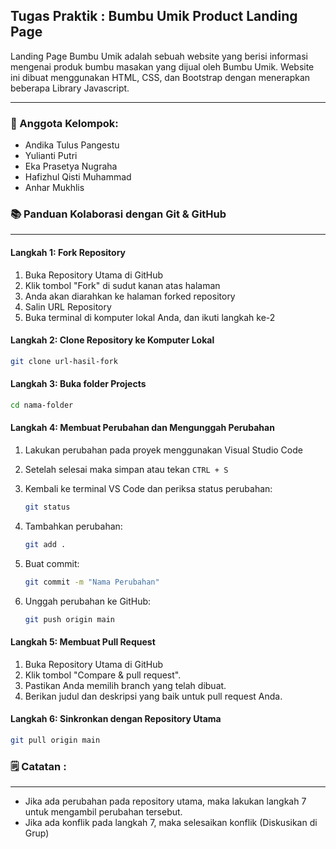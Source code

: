 ## Tugas Praktik : Bumbu Umik Product Landing Page

Landing Page Bumbu Umik adalah sebuah website yang berisi informasi mengenai produk bumbu masakan yang dijual oleh Bumbu Umik. Website ini dibuat menggunakan HTML, CSS, dan Bootstrap dengan menerapkan beberapa Library Javascript.

---

### **🙇 Anggota Kelompok:**
- Andika Tulus Pangestu 
- Yulianti Putri
- Eka Prasetya Nugraha
- Hafizhul Qisti Muhammad
- Anhar Mukhlis

### **📚 Panduan Kolaborasi dengan Git & GitHub**
---

#### **Langkah 1:** Fork Repository
1. Buka Repository Utama di GitHub
2. Klik tombol "Fork" di sudut kanan atas halaman
3. Anda akan diarahkan ke halaman forked repository
4. Salin URL Repository
5. Buka terminal di komputer lokal Anda, dan ikuti langkah ke-2

#### **Langkah 2:** Clone Repository ke Komputer Lokal

```bash
git clone url-hasil-fork
```

#### **Langkah 3:** Buka folder Projects

```bash
cd nama-folder
```

#### **Langkah 4:** Membuat Perubahan dan Mengunggah Perubahan

1. Lakukan perubahan pada proyek menggunakan Visual Studio Code  
2. Setelah selesai maka simpan  atau tekan ```CTRL + S```  
3. Kembali ke terminal VS Code dan periksa status perubahan:

    ```bash
    git status
    ```

4. Tambahkan perubahan:

    ```bash
    git add .
    ```

5. Buat commit:

    ```bash
    git commit -m "Nama Perubahan"
    ```

6. Unggah perubahan ke GitHub:

    ```bash
    git push origin main
    ```

#### **Langkah 5:** Membuat Pull Request
1. Buka Repository Utama di GitHub
2. Klik tombol "Compare & pull request".
3. Pastikan Anda memilih branch yang telah dibuat.
4. Berikan judul dan deskripsi yang baik untuk pull request Anda.

#### **Langkah 6:** Sinkronkan dengan Repository Utama

```bash
git pull origin main
```

### **🗒 Catatan :**
---
- Jika ada perubahan pada repository utama, maka lakukan langkah 7 untuk mengambil perubahan tersebut.
- Jika ada konflik pada langkah 7, maka selesaikan konflik (Diskusikan di Grup)
